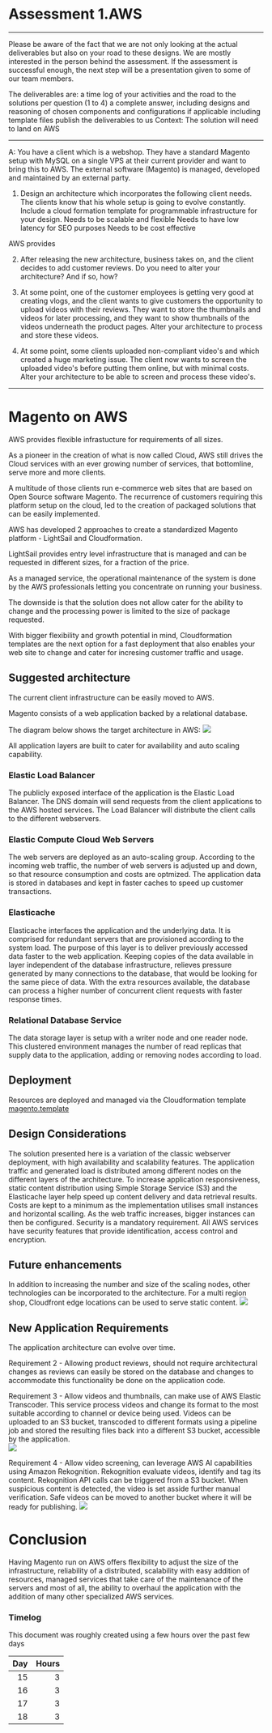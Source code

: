 # Assessment 1.AWS
*************************************************************************************************************************
Please be aware of the fact that we are not only looking at the actual deliverables but also on your road to these designs. We are mostly interested in the person behind the assessment. If the assessment is successful enough, the next step will be a presentation given to some of our team members.
 
The deliverables are:
a time log of your activities and the road to the solutions
per question (1 to 4) a complete answer, including designs and reasoning of chosen components and configurations
if applicable including template files
publish the deliverables to us
Context:
The solution will need to land on AWS
 
******************************************************************
 
A: You have a client which is a webshop. They have a standard Magento setup with MySQL on a single VPS at their current provider and want to bring this to AWS.
The external software (Magento) is managed, developed and maintained by an external party.
 
1. Design an architecture which incorporates the following client needs. The clients know that his whole setup is going to evolve constantly. Include a cloud formation template for programmable infrastructure for your design.
Needs to be scalable and flexible
Needs to have low latency for SEO purposes
Needs to be cost effective
 


AWS provides  

2. After releasing the new architecture, business takes on, and the client decides to add customer reviews.
Do you need to alter your architecture? And if so, how?
 
3. At some point, one of the customer employees is getting very good at creating vlogs, and the client wants to give customers the opportunity to upload videos with their reviews. They want to store the thumbnails and videos for later processing, and they want to show thumbnails of the videos underneath the product pages.
Alter your architecture to process and store these videos.
 
4. At some point, some clients uploaded non-compliant video's and which created a huge marketing issue. The client now wants to screen the uploaded video's before putting them online, but with minimal costs.
Alter your architecture to be able to screen and process these video's.
 
******************************************************************




# Magento on AWS

AWS provides flexible infrastucture for requirements of all sizes. 

As a pioneer in the creation of what is now called Cloud, AWS still drives the Cloud services with an ever growing number of services, that bottomline, serve more and more clients.

A multitude of those clients run e-commerce web sites that are based on Open Source software Magento. The recurrence of customers requiring this platform setup on the cloud, led to the creation of packaged solutions that can be easily implemented.

AWS has developed 2 approaches to create a standardized Magento platform - LightSail and Cloudformation.

LightSail provides entry level infrastructure that is managed and can be requested in different sizes, for a fraction of the price.

As a managed service, the operational maintenance of the system is done by the AWS professionals letting you concentrate on running your business.

The downside is that the solution does not allow cater for the ability to change and the processing power is limited to the size of package requested.

With bigger flexibility and growth potential in mind, Cloudformation templates are the next option for a fast deployment that also enables your web site to change and cater for incresing customer traffic and usage.


## Suggested architecture

The current client infrastructure can be easily moved to AWS. 

Magento consists of a web application backed by a relational database.

The diagram below shows the target architecture in AWS:
![](https://github.com/rkarato/rkarato.github.io/blob/master/img/10.jpg)


All application layers are built to cater for availability and auto scaling capability. 

### Elastic Load Balancer
The publicly exposed interface of the application is the Elastic Load Balancer. The DNS domain will send requests from the client applications to the AWS hosted services. The Load Balancer will distribute the client calls to the different webservers.


### Elastic Compute Cloud Web Servers
The web servers are deployed as an auto-scaling group. According to the incoming web traffic, the number of web servers is adjusted up and down, so that resource consumption and costs are optmized. The application data is stored in databases and kept in faster caches to speed up customer transactions.

### Elasticache
Elasticache interfaces the application and the underlying data. It is comprised for redundant servers that are provisioned according to the system load. The purpose of this layer is to deliver previously accessed data faster to the web application.
Keeping copies of the data available in layer independent of the database infrastructure, relieves pressure generated by many connections to the database, that would be looking for the same piece of data. With the extra resources available, the database can process a higher number of concurrent client requests with faster response times.

### Relational Database Service
The data storage layer is setup with a writer node and one reader node. This clustered environment manages the number of read replicas that supply data to the application, adding or removing nodes according to load. 



## Deployment
Resources are deployed and managed via the Cloudformation template [magento.template](https://github.com/rkarato/rkarato.github.io/blob/master/template/magento.template)



## Design Considerations
The solution presented here is a variation of the classic webserver deployment, with high availability and scalability features. 
The application traffic and generated load is distributed among different nodes on the different layers of the architecture.
To increase application responsiveness, static content distribution using Simple Storage Service (S3) and the Elasticache layer help speed up content delivery and data retrieval results.
Costs are kept to a minimum as the implementation utilises small instances and horizontal scalling. As the web traffic increases, bigger instances can then be configured.
Security is a mandatory requirement. All AWS services have security features that provide identification, access control and encryption.



## Future enhancements
In addition to increasing the number and size of the scaling nodes, other technologies can be incorporated to the architecture.
For a multi region shop, Cloudfront edge locations can be used to serve static content.
![](https://github.com/rkarato/rkarato.github.io/blob/master/img/20.jpg)




## New Application Requirements
The application architecture can evolve over time.
 
Requirement 2 - Allowing product reviews, should not require architectural changes as reviews can easily be stored on the database and changes to accommodate this functionality be done on the application code.

Requirement 3 - Allow videos and thumbnails, can make use of AWS Elastic Transcoder. This service process videos and change its format to the most suitable according to channel or device being used. Videos can be uploaded to an S3 bucket, transcoded to different formats using a pipeline job and stored the resulting files back into a different S3 bucket, accessible by the application.  
![](https://github.com/rkarato/rkarato.github.io/blob/master/img/30.jpg)

Requirement 4 - Allow video screening, can leverage AWS AI capabilities using Amazon Rekognition. Rekognition evaluate videos, identify and tag its content. Rekognition API calls can be triggered from a S3 bucket. When suspicious content is detected, the video is set asside further manual verification. Safe videos can be moved to another bucket where it will be ready for publishing.
![](https://github.com/rkarato/rkarato.github.io/blob/master/img/40.jpg)




# Conclusion
Having Magento run on AWS offers flexibility to adjust the size of the infrastructure, reliability of a distributed, scalability with easy addition of resources, managed services that take care of the maintenance of the servers and most of all, the ability to overhaul the application with the addition of many other specialized AWS services.  



### Timelog
This document was roughly created using a few hours over the past few days

| Day  | Hours |
| ---: | ----: |
|   15 |     3 |
|   16 |     3 |
|   17 |     3 |
|   18 |     3 |


        